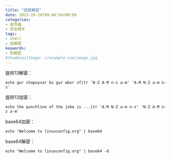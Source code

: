 ```yaml
---
title: "加密解密"
date: 2023-10-24T09:40:54+08:00
categories:
- 收件箱
- 安全相关
tags:
- shell
- 加解密
keywords:
- 加解密
#thumbnailImage: //example.com/image.jpg
---
```


<!--more-->

旋转13解密：
```
echo gur chapuyvar bs gur wbxr vf|tr 'N-Z A-M n-z a-m' 'A-M N-Z a-m n-z'
```
旋转13加密：
```
echo the punchline of the joke is ...|tr 'A-M N-Z a-m n-z' 'N-Z A-M n-z a-m'
```
base64加密：
```
echo "Welcome to linuxconfig.org" | base64
``` 
base64解密：
```
echo "Welcome to linuxconfig.org" | base64 -d
```
